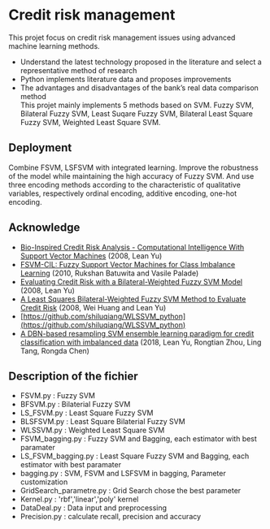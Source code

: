 # Credit risk management

This projet focus on credit risk management issues using advanced machine learning methods.  
* Understand the latest technology proposed in the literature and select a representative method of research  
* Python implements literature data and proposes improvements  
* The advantages and disadvantages of the bank’s real data comparison method  
This projet mainly implements 5 methods based on SVM. Fuzzy SVM, Bilateral Fuzzy SVM, Least Suqare Fuzzy SVM, Bilateral Least Square Fuzzy SVM, Weighted Least Square SVM.  

## Deployment  

Combine FSVM, LSFSVM with integrated learning. Improve the robustness of the model while maintaining the high accuracy of Fuzzy SVM. And use three encoding methods according to the characteristic of qualitative variables, respectively ordinal encoding, additive encoding, one-hot encoding.

## Acknowledge  

- [Bio-Inspired Credit Risk Analysis - Computational Intelligence With Support Vector Machines](https://www.researchgate.net/publication/287303068_Bio-inspired_credit_risk_analysis_Computational_intelligence_with_support_vector_machines) (2008, Lean Yu)      
- [FSVM-CIL: Fuzzy Support Vector Machines for Class Imbalance Learning](https://ieeexplore.ieee.org/abstract/document/5409611) (2010, Rukshan Batuwita and Vasile Palade)   
- [Evaluating Credit Risk with a Bilateral-Weighted Fuzzy SVM Model](https://www.researchgate.net/publication/314366058_Evaluating_Credit_Risk_with_a_Bilateral-Weighted_Fuzzy_SVM_Model?enrichId=rgreq-b7149e2ce491c19745f752b32d35f1ac-XXX&enrichSource=Y292ZXJQYWdlOzMxNDM2NjA1ODtBUzo0NzA3MDgzMzg4NjAwMzRAMTQ4OTIzNzAyMTMzNw%3D%3D&el=1_x_3&_esc=publicationCoverPdf) (2008, Lean Yu) 
- [A Least Squares Bilateral-Weighted Fuzzy SVM Method to Evaluate Credit Risk](https://www.researchgate.net/publication/224346922_A_Least_Squares_Bilateral-Weighted_Fuzzy_SVM_Method_to_Evaluate_Credit_Risk) (2008, Wei Huang and Lean Yu) 
- [https://github.com/shiluqiang/WLSSVM_python](https://github.com/shiluqiang/WLSSVM_python)  
- [A DBN-based resampling SVM ensemble learning paradigm for credit classification with imbalanced data](https://doi.org/10.1016/j.asoc.2018.04.049) (2018, Lean Yu, Rongtian Zhou, Ling Tang, Rongda Chen)  

## Description of the fichier

* FSVM.py : Fuzzy SVM
* BFSVM.py : Bilaterial Fuzzy SVM
* LS_FSVM.py : Least Square Fuzzy SVM
* BLSFSVM.py : Least Square Bilaterial Fuzzy SVM
* WLSSVM.py : Weighted Least Square SVM
* FSVM_bagging.py : Fuzzy SVM and Bagging, each estimator with best paramater
* LS_FSVM_bagging.py : Least Square Fuzzy SVM and Bagging, each estimator with best paramater
* bagging.py : SVM, FSVM and LSFSVM in bagging, Parameter customization
* GridSearch_parametre.py : Grid Search chose the best parameter
* Kernel.py : 'rbf','linear','poly' kernel
* DataDeal.py : Data input and preprocessing
* Precision.py : calculate recall, precision and accuracy
